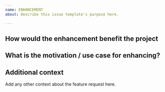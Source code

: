 ```yaml
---
name: ENHANCEMENT
about: Describe this issue template's purpose here.

---
```


<!--
Describe what enhancement you would like to make. 
-->

## How would the enhancement benefit the project 

<!--
Describe the reason here
-->

## What is the motivation / use case for enhancing?
<!-- Describe the motivation or the concrete use case. -->

## Additional context

Add any other context about the feature request here.

